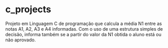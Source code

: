 # c_projects
Projeto em Linguagem C de programação que calcula a média N1 entre as notas A1, A2, A3 e A4 informadas.
Com o uso de uma estrutura simples de decisão, informa também se a partir do valor da N1 obtida o aluno está ou não aprovado.